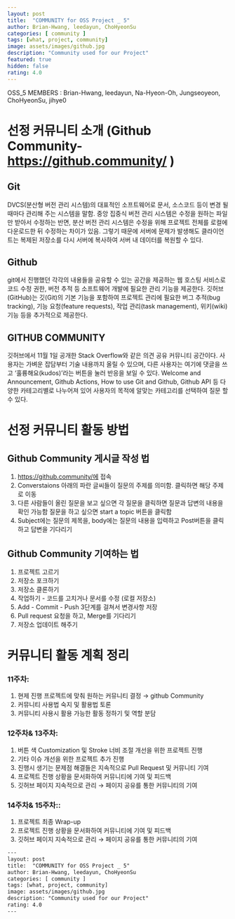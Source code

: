 ```yaml
---	
layout: post	
title:  "COMMUNITY for OSS Project _ 5"	
author: Brian-Hwang, leedayun, ChoHyeonSu
categories: [ community ]	
tags: [what, project, community]
image: assets/images/github.jpg
description: "Community used for our Project"	
featured: true	
hidden: false	
rating: 4.0	
---	
```


OSS_5 MEMBERS : Brian-Hwang, leedayun, Na-Hyeon-Oh, Jungseoyeon, ChoHyeonSu, jihye0



# 선정 커뮤니티 소개 (Github Community- https://github.community/ )

## Git

DVCS(분산형 버전 관리 시스템)의 대표적인 소프트웨어로 문서, 소스코드 등이 변경 될 때마다 관리해 주는 시스템을 말함. 중앙 집중식 버전 관리 시스템은 수정을 원하는 파일만 받아서 수정하는 반면, 분산 버전 관리 시스템은 수정을 위해 프로젝트 전체를 로컬에 다운로드한 뒤 수정하는 차이가 있음. 그렇기 때문에 서버에 문제가 발생해도 클라이언트는 복제된 저장소를 다시 서버에 복사하여 서버 내 데이터를 복원할 수 있다.

## Github

git에서 진행했던 각각의 내용들을 공유할 수 있는 공간을 제공하는 웹 호스팅 서비스로 코드 수정 권한, 버전 추적 등 소프트웨어 개발에 필요한 관리 기능을 제공한다. 깃허브(GitHub)는 깃(Git)의 기본 기능을 포함하여 프로젝트 관리에 필요한 버그 추적(bug tracking), 기능 요청(feature requests), 작업 관리(task management), 위키(wiki) 기능 등을 추가적으로 제공한다.

## GITHUB COMMUNITY

깃허브에서 11월 1일 공개한 Stack Overflow와 같은 의견 공유 커뮤니티 공간이다. 사용자는 가벼운 잡담부터 기술 내용까지 올릴 수 있으며, 다른 사용자는 여기에 댓글을 쓰고 ‘훌륭해요(kudos)’라는 버튼을 눌러 반응을 보일 수 있다.  Welcome and Announcement, Github Actions, How to use Git and Github, Github API 등 다양한 카테고리별로 나누어져 있어 사용자의 목적에 알맞는 카테고리를 선택하여 질문 할 수 있다.




# 선정 커뮤니티 활동 방법

## Github Community 게시글 작성 법

1. https://github.community/에 접속
2. Converstaions 아래의 파란 글씨들이 질문의 주제를 의미함. 클릭하면 해당 주제로 이동
3. 다른 사람들이 올린 질문을 보고 싶으면 각 질문을 클릭하면 질문과 답변의 내용을 확인 가능함
질문을 하고 싶으면 start a topic 버튼을 클릭함
4. Subject에는 질문의 제목을, body에는 질문의 내용을 입력하고 Post버튼을 클릭하고 답변을 기다리기


## Github Community 기여하는 법

1. 프로젝트 고르기
2. 저장소 포크하기
3. 저장소 클론하기
4. 작업하기 - 코드를 고치거나 문서를 수정 (로컬 저장소)
5. Add - Commit - Push 3단계를 걸쳐서 변경사항 저장
6. Pull request 요청을 하고, Merge를 기다리기
7. 저장소 업데이트 해주기




# 커뮤니티 활동 계획 정리

### 11주차:
1. 현제 진행 프로젝트에 맞춰 원하는 커뮤니티 결정 → github Community
2. 커뮤니티 사용법 숙지 및 활용법 토론
3. 커뮤니티 사용시 활용 가능한 활동 정하기 및 역할 분담

### 12주차& 13주차:
1. 버튼 색 Customization 및 Stroke 너비 조절 개선을 위한 프로젝트 진행
2. 기타 이슈 개선을 위한 프로젝트 추가 진행
3. 진행시 생기는 문제점 해결들은 지속적으로 Pull Request 및 커뮤니티 기여
4. 프로젝트 진행 상황을 문서화하여 커뮤니티에 기여 및 피드백
5. 깃허브 페이지 지속적으로 관리 → 페이지 공유를 통한 커뮤니티의 기여

### 14주차& 15주차::
1.	프로젝트 최종 Wrap-up
2.	프로젝트 진행 상황을 문서화하여 커뮤니티에 기여 및 피드백
3.	깃허브 페이지 지속적으로 관리 → 페이지 공유를 통한 커뮤니티의 기여






```html	
---	
layout: post	
title:  "COMMUNITY for OSS Project _ 5"	
author: Brian-Hwang, leedayun, ChoHyeonSu
categories: [ community ]	
tags: [what, project, community]
image: assets/images/github.jpg
description: "Community used for our Project"	
rating: 4.0	
---	
```
